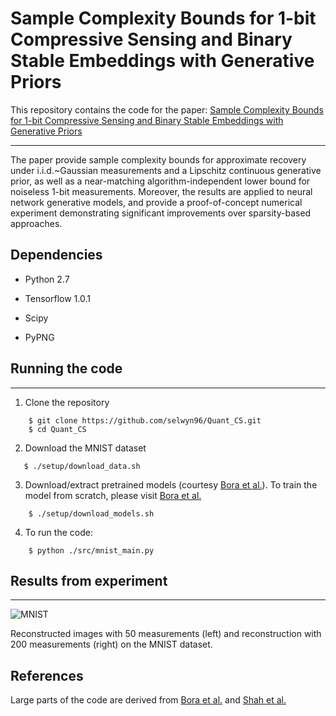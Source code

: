 # Sample Complexity Bounds for 1-bit Compressive Sensing and Binary Stable Embeddings with Generative Priors

This repository contains the code for the paper: [Sample Complexity Bounds for 1-bit Compressive Sensing and Binary Stable Embeddings with Generative Priors](https://arxiv.org/abs/2002.01697)

-------------------------------------------------------------------------------------

The paper provide sample complexity bounds for approximate recovery under i.i.d.~Gaussian measurements and a Lipschitz continuous generative prior, as well as a near-matching algorithm-independent lower bound for noiseless 1-bit measurements. Moreover, the results are applied to neural network generative models, and provide a proof-of-concept numerical experiment demonstrating significant improvements over sparsity-based approaches.

## Dependencies

* Python 2.7

* Tensorflow 1.0.1 

* Scipy

*  PyPNG

## Running the code

-------------------------------------------------------------------------------------

1. Clone the repository

```shell
    $ git clone https://github.com/selwyn96/Quant_CS.git 
    $ cd Quant_CS
```

2. Download the MNIST dataset
 ```shell
    $ ./setup/download_data.sh 
 ```

3. Download/extract pretrained models (courtesy [Bora et al.](https://github.com/AshishBora/csgm)). To train the model from scratch, please visit [Bora et al.](https://github.com/AshishBora/csgm)
```shell
    $ ./setup/download_models.sh 
```
4. To run the code:
```shell
    $ python ./src/mnist_main.py
```

## Results from experiment
-------------------------------------------------------------------------------------

![MNIST](Results/results.png)

Reconstructed images with 50 measurements (left) and reconstruction with 200 measurements (right) on the MNIST
dataset.

## References

Large parts of the code are derived from [Bora et al.](https://github.com/AshishBora/csgm) and [ Shah et al.](https://github.com/shahviraj/pgdgan)
